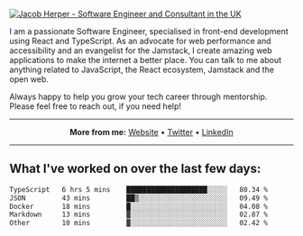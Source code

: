 [![Jacob Herper - Software Engineer and Consultant in the UK](https://res.cloudinary.com/jacobherper/image/upload/v1641506277/gh-image.png)](https://jacobherper.com/)

I am a passionate Software Engineer, specialised in front-end development using React and TypeScript. As an advocate for web performance and accessibility and an evangelist for the Jamstack, I create amazing web applications to make the internet a better place. You can talk to me about anything related to JavaScript, the React ecosystem, Jamstack and the open web.

Always happy to help you grow your tech career through mentorship. Please feel free to reach out, if you need help!

---

<p align="center">
  <strong>More from me:</strong> 
  <a href="https://jacobherper.com/">Website</a> •
  <a href="https://twitter.com/intent/follow?screen_name=jakeherp&tw_p=followbutton">Twitter</a> •
  <a href="https://www.linkedin.com/in/jacobherper/">LinkedIn</a>
</p>

---

## What I've worked on over the last few days:

<!--START_SECTION:waka-->

```txt
TypeScript   6 hrs 5 mins    ████████████████████░░░░░   80.34 %
JSON         43 mins         ██▒░░░░░░░░░░░░░░░░░░░░░░   09.49 %
Docker       18 mins         █░░░░░░░░░░░░░░░░░░░░░░░░   04.08 %
Markdown     13 mins         ▓░░░░░░░░░░░░░░░░░░░░░░░░   02.87 %
Other        10 mins         ▓░░░░░░░░░░░░░░░░░░░░░░░░   02.42 %
```

<!--END_SECTION:waka-->
